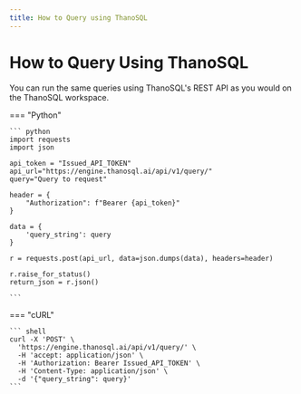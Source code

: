 ```yaml
---
title: How to Query using ThanoSQL
---
```


# **How to Query Using ThanoSQL**

You can run the same queries using ThanoSQL's REST API as you would on the ThanoSQL workspace.

=== "Python"

    ``` python
    import requests
    import json

    api_token = "Issued_API_TOKEN"
    api_url="https://engine.thanosql.ai/api/v1/query/"
    query="Query to request"

    header = {
        "Authorization": f"Bearer {api_token}"
    }

    data = {
        'query_string': query
    }

    r = requests.post(api_url, data=json.dumps(data), headers=header)

    r.raise_for_status()
    return_json = r.json()

    ```

=== "cURL"

    ``` shell
    curl -X 'POST' \
      'https://engine.thanosql.ai/api/v1/query/' \
      -H 'accept: application/json' \
      -H 'Authorization: Bearer Issued_API_TOKEN' \
      -H 'Content-Type: application/json' \
      -d '{"query_string": query}'
    ```
